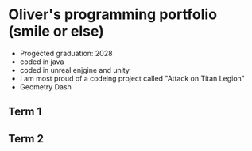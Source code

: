 # Oliver's programming portfolio (smile or else)
* Progected graduation: 2028
* coded in java
* coded in unreal enjgine and unity
* I am most proud of a codeing project called "Attack on Titan Legion"
* Geometry Dash

## Term 1

## Term 2 
